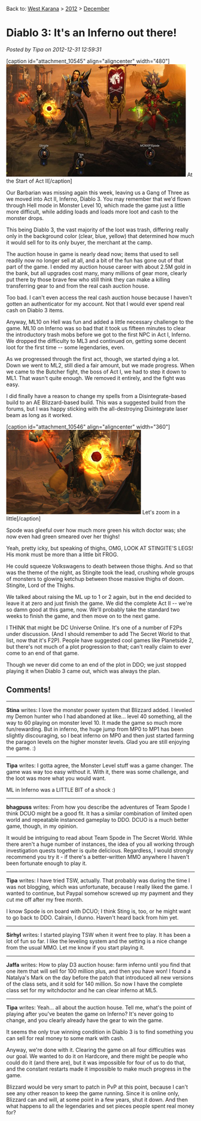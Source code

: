 Back to: [West Karana](/posts/westkarana.md) > [2012](/posts/2012/westkarana.md) > [December](./westkarana.md)
# Diablo 3: It's an Inferno out there!

*Posted by Tipa on 2012-12-31 12:59:31*

[caption id="attachment\_10545" align="aligncenter" width="480"][![](../../../uploads/2012/12/Diablo-III-2012-12-30-22-02-19-12-480x300.jpg "At the Start of Act II")](../../../uploads/2012/12/Diablo-III-2012-12-30-22-02-19-12.jpg) At the Start of Act II[/caption]

Our Barbarian was missing again this week, leaving us a Gang of Three as we moved into Act II, Inferno, Diablo 3. You may remember that we'd flown through Hell mode in Monster Level 10, which made the game just a little more difficult, while adding loads and loads more loot and cash to the monster drops.

This being Diablo 3, the vast majority of the loot was trash, differing really only in the background color (clear, blue, yellow) that determined how much it would sell for to its only buyer, the merchant at the camp.

The auction house in game is nearly dead now; items that used to sell readily now no longer sell at all, and a bit of the fun has gone out of that part of the game. I ended my auction house career with about 2.5M gold in the bank, but all upgrades cost many, many millions of gear more, clearly put there by those brave few who still think they can make a killing transferring gear to and from the real cash auction house.

Too bad. I can't even access the real cash auction house because I haven't gotten an authenticator for my account. Not that I would ever spend real cash on Diablo 3 items.

Anyway, ML10 on Hell was fun and added a little necessary challenge to the game. ML10 on Inferno was so bad that it took us fifteen minutes to clear the introductory trash mobs before we got to the first NPC in Act I, Inferno. We dropped the difficulty to ML3 and continued on, getting some decent loot for the first time -- some legendaries, even.

As we progressed through the first act, though, we started dying a lot. Down we went to ML2, still died a fair amount, but we made progress. When we came to the Butcher fight, the boss of Act I, we had to step it down to ML1. That wasn't quite enough. We removed it entirely, and the fight was easy.

I did finally have a reason to change my spells from a Disintegrate-based build to an AE Blizzard-based build. This was a suggested build from the forums, but I was happy sticking with the all-destroying Disintegrate laser beam as long as it worked.

[caption id="attachment\_10546" align="aligncenter" width="360"][![](../../../uploads/2012/12/Diablo-III-2012-12-30-22-02-19-013.jpg "Let's zoom in a little")](../../../uploads/2012/12/Diablo-III-2012-12-30-22-02-19-013.jpg) Let's zoom in a little[/caption]

Spode was gleeful over how much more green his witch doctor was; she now even had green smeared over her thighs!

Yeah, pretty icky, but speaking of thighs, OMG, LOOK AT STINGITE'S LEGS! His monk must be more than a little bit FROG.

He could squeeze Volkswagens to death between those thighs. And so that was the theme of the night, as Stingite took the lead, crushing whole groups of monsters to glowing ketchup between those massive thighs of doom. Stingite, Lord of the Thighs.

We talked about raising the ML up to 1 or 2 again, but in the end decided to leave it at zero and just finish the game. We did the complete Act II -- we're so damn good at this game, now. We'll probably take the standard two weeks to finish the game, and then move on to the next game.

I THINK that might be DC Universe Online. It's one of a number of F2Ps under discussion. (And I should remember to add The Secret World to that list, now that it's F2P). People have suggested cool games like Planetside 2, but there's not much of a plot progression to that; can't really claim to ever come to an end of that game.

Though we never did come to an end of the plot in DDO; we just stopped playing it when Diablo 3 came out, which was always the plan.
## Comments!

---

**Stina** writes: I love the monster power system that Blizzard added. I leveled my Demon hunter who I had abandoned at like... level 40 something, all the way to 60 playing on monster level 10. It made the game so much more fun/rewarding. But in inferno, the huge jump from MP0 to MP1 has been slightly discouraging, so I beat inferno on MP0 and then just started farming the paragon levels on the higher monster levels. Glad you are still enjoying the game. :)

---

**Tipa** writes: I gotta agree, the Monster Level stuff was a game changer. The game was way too easy without it. With it, there was some challenge, and the loot was more what you would want.

ML in Inferno was a LITTLE BIT of a shock :)

---

**bhagpuss** writes: From how you describe the adventures of Team Spode I think DCUO might be a good fit. It has a similar combination of limited open world and repeatable instanced gameplay to DDO. DCUO is a much better game, though, in my opinion.

It would be intriguing to read about Team Spode in The Secret World. While there aren't a huge number of instances, the idea of you all working through investigation quests together is quite delicious. Regardless, I would strongly recommend you try it - if there's a better-written MMO anywhere I haven't been fortunate enough to play it.

---

**Tipa** writes: I have tried TSW, actually. That probably was during the time I was not blogging, which was unfortunate, because I really liked the game. I wanted to continue, but Paypal somehow screwed up my payment and they cut me off after my free month.

I know Spode is on board with DCUO; I think Sting is, too, or he might want to go back to DDO. Calrain, I dunno. Haven't heard back from him yet.

---

**Sirhyl** writes: I started playing TSW when it went free to play. It has been a lot of fun so far. I like the leveling system and the setting is a nice change from the usual MMO. Let me know if you start playing it.

---

**Jaffa** writes: How to play D3 auction house: farm inferno until you find that one item that will sell for 100 million plus, and then you have won! I found a Natalya's Mark on the day before the patch that introduced all new versions of the class sets, and it sold for 140 million. So now I have the complete class set for my witchdoctor and he can clear inferno at ML5.

---

**Tipa** writes: Yeah... all about the auction house. Tell me, what's the point of playing after you've beaten the game on Inferno? It's never going to change, and you clearly already have the gear to win the game.

It seems the only true winning condition in Diablo 3 is to find something you can sell for real money to some mark with cash.

Anyway, we're done with it. Clearing the game on all four difficulties was our goal. We wanted to do it on Hardcore, and there might be people who could do it (and there are), but it was impossible for four of us to do that, and the constant restarts made it impossible to make much progress in the game.

Blizzard would be very smart to patch in PvP at this point, because I can't see any other reason to keep the game running. Since it is online only, Blizzard can and will, at some point in a few years, shut it down. And then what happens to all the legendaries and set pieces people spent real money for?

